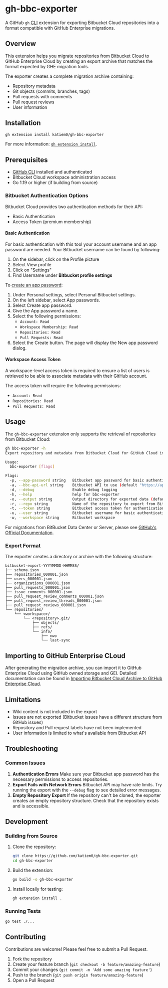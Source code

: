 # gh-bbc-exporter

A GitHub `gh` [CLI](https://cli.github.com/) extension for exporting Bitbucket Cloud repositories into a format compatible with GitHub Enterprise migrations.

## Overview

This extension helps you migrate repositories from Bitbucket Cloud to GitHub Enterprise Cloud by creating an export archive that matches the format expected by GHE migration tools.

The exporter creates a complete migration archive containing:

- Repository metadata
- Git objects (commits, branches, tags)
- Pull requests with comments
- Pull request reviews
- User information

## Installation

```sh
gh extension install katiem0/gh-bbc-exporter
```

For more information: [`gh extension install`](https://cli.github.com/manual/gh_extension_install).


## Prerequisites

- [GitHub CLI](https://cli.github.com/) installed and authenticated
- Bitbucket Cloud workspace administration access
- Go 1.19 or higher (if building from source)

### Bitbucket Authentication Options 

Bitbucket Cloud provides two authentication methods for their API:
- Basic Authentication
- Access Token (premium membership)

#### Basic Authentication

For basic authentication with this tool your account username and an app password are needed. Your Bitbucket username can be found by following:

1. On the sidebar, click on the Profile picture
2. Select View profile
3. Click on "Settings"
4. Find Username under **Bitbucket profile settings**

To [create an app password](https://support.atlassian.com/bitbucket-cloud/docs/create-an-app-password/):

1. Under Personal settings, select Personal Bitbucket settings.
2. On the left sidebar, select App passwords.
3. Select Create app password.
4. Give the App password a name.
5. Select the following permissions:
   - `Account: Read`
   - `Workspace Membership: Read`
   - `Repositories: Read`
   - `Pull Requests: Read`
6. Select the Create button. The page will display the New app password dialog.

#### Workspace Access Token

A workspace-level access token is required to ensure a list of users is retrieved to be able to associate metadata with their GitHub account. 

The access token will require the following permissions:

   - `Account: Read`
   - `Repositories: Read`
   - `Pull Requests: Read`

## Usage

The `gh-bbc-exporter` extension only supports the retrieval of repositories from Bitbucket Cloud:
```sh
gh bbc-exporter -h
Export repository and metadata from Bitbucket Cloud for GitHub Cloud import.

Usage:
  bbc-exporter [flags]

Flags:
  -p, --app-password string   Bitbucket app password for basic authentication
  -a, --bbc-api-url string    Bitbucket API to use (default "https://api.bitbucket.org/2.0")
  -d, --debug                 Enable debug logging
  -h, --help                  help for bbc-exporter
  -o, --output string         Output directory for exported data (default: ./bitbucket-export-TIMESTAMP)
  -r, --repo string           Name of the repository to export from Bitbucket Cloud
  -t, --token string          Bitbucket access token for authentication
  -u, --user string           Bitbucket username for basic authentication
  -w, --workspace string      Bitbucket workspace
```


For migrations from BitBucket Data Center or Server, please see [GitHub's Official Documentation](https://docs.github.com/en/migrations/using-github-enterprise-importer/migrating-from-bitbucket-server-to-github-enterprise-cloud/about-migrations-from-bitbucket-server-to-github-enterprise-cloud).

### Export Format 

The exporter creates a directory or archive with the following structure:

```
bitbucket-export-YYYYMMDD-HHMMSS/
├── schema.json
├── repositories_000001.json
├── users_000001.json
├── organizations_000001.json
├── pull_requests_000001.json
├── issue_comments_000001.json
├── pull_request_review_comments_000001.json
├── pull_request_review_threads_000001.json
├── pull_request_reviews_000001.json
└── repositories/
    └── <workspace>/
        └── <repository>.git/
            ├── objects/
            ├── refs/
            └── info/
                ├── nwo
                └── last-sync
```


## Importing to GitHub Enterprise CLoud

After generating the migration archive, you can import it to GitHub Enterprise Cloud using GitHub owned storage and GEI. Detailed documentation can be found in [Importing Bitbucket Cloud Archive to GitHub Enterprise Cloud](./docs/GHImport.md).

## Limitations

- Wiki content is not included in the export
- Issues are not exported (Bitbucket issues have a different structure from GitHub issues)
- Repository and Pull request labels have not been implemented
- User information is limited to what's available from Bitbucket API

## Troubleshooting

### Common Issues

1. **Authentication Errors**
   Make sure your Bitbucket app password has the necessary permissions to access repositories.
2. **Export Fails with Network Errors**
   Bitbucket API may have rate limits. Try running the export with the `--debug` flag to see detailed error messages.
3. **Empty Repository Export**
   If the repository can't be cloned, the exporter creates an empty repository structure. Check that the repository exists and is accessible.


## Development

### Building from Source

1. Clone the repository:
   ```sh
   git clone https://github.com/katiem0/gh-bbc-exporter.git
   cd gh-bbc-exporter
   ```
2. Build the extension:
   ```sh
   go build -o gh-bbc-exporter
   ```
3. Install locally for testing:
   ```sh
   gh extension install .
   ```

### Running Tests

```sh
go test ./...
```

## Contributing

Contributions are welcome! Please feel free to submit a Pull Request.

1. Fork the repository
2. Create your feature branch (`git checkout -b feature/amazing-feature`)
3. Commit your changes (`git commit -m 'Add some amazing feature'`)
4. Push to the branch (`git push origin feature/amazing-feature`)
5. Open a Pull Request
